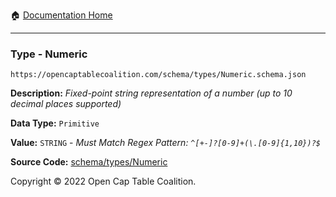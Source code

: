 :house: [Documentation Home](/README.md)

---

### Type - Numeric

`https://opencaptablecoalition.com/schema/types/Numeric.schema.json`

**Description:** _Fixed-point string representation of a number (up to 10 decimal places supported)_

**Data Type:** `Primitive`

**Value:** `STRING` - _Must Match Regex Pattern: `^[+-]?[0-9]+(\.[0-9]{1,10})?$`_

**Source Code:** [schema/types/Numeric](/schema/types/Numeric.schema.json)

Copyright © 2022 Open Cap Table Coalition.
